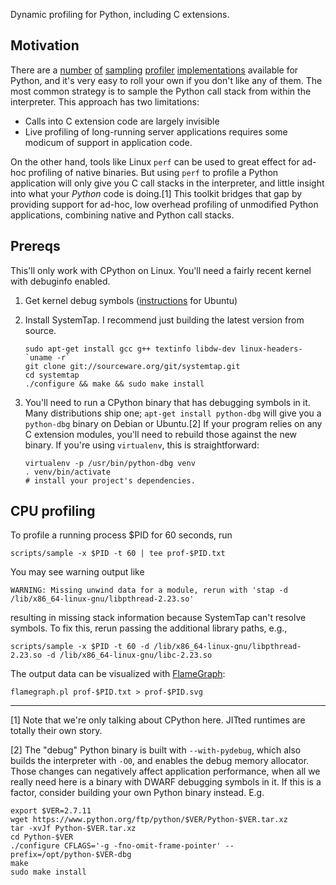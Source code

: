 

Dynamic profiling for Python, including C extensions.

## Motivation

There are a [number](https://github.com/joerick/pyinstrument) [of](https://github.com/bdarnell/plop) [sampling](https://github.com/vmprof/vmprof-python) [profiler](https://github.com/nylas/nylas-perftools) [implementations](https://github.com/what-studio/profiling) available for Python, and it's very easy to roll your own if you don't like any of them. The most common strategy is to sample the Python call stack from within the interpreter. This approach has two limitations:

* Calls into C extension code are largely invisible
* Live profiling of long-running server applications requires some modicum of support in application code.

On the other hand, tools like Linux `perf` can be used to great effect for ad-hoc profiling of native binaries. But using `perf` to profile a Python application will only give you C call stacks in the interpreter, and little insight into what your _Python_ code is doing.[1]
This toolkit bridges that gap by providing support for ad-hoc, low overhead profiling of unmodified Python applications, combining native and Python call stacks.


## Prereqs

This'll only work with CPython on Linux. You'll need a fairly recent kernel with debuginfo enabled.

1. Get kernel debug symbols ([instructions](https://wiki.ubuntu.com/Kernel/Systemtap#Where_to_get_debug_symbols_for_kernel_X.3F) for Ubuntu)

2. Install SystemTap. I recommend just building the latest version from source.
    ```
    sudo apt-get install gcc g++ textinfo libdw-dev linux-headers-`uname -r`
    git clone git://sourceware.org/git/systemtap.git
    cd systemtap
    ./configure && make && sudo make install
    ```

3. You'll need to run a CPython binary that has debugging symbols in it. Many distributions ship one; `apt-get install python-dbg` will give you a `python-dbg` binary on Debian or Ubuntu.[2]
    If your program relies on any C extension modules, you'll need to rebuild those against the new binary. If you're using `virtualenv`, this is straightforward:
    ```
    virtualenv -p /usr/bin/python-dbg venv
    . venv/bin/activate
    # install your project's dependencies.
    ```


## CPU profiling

To profile a running process $PID for 60 seconds, run

```
scripts/sample -x $PID -t 60 | tee prof-$PID.txt
```

You may see warning output like
```
WARNING: Missing unwind data for a module, rerun with 'stap -d /lib/x86_64-linux-gnu/libpthread-2.23.so'
```

resulting in missing stack information because SystemTap can't resolve symbols.
To fix this, rerun passing the additional library paths, e.g.,
```
scripts/sample -x $PID -t 60 -d /lib/x86_64-linux-gnu/libpthread-2.23.so -d /lib/x86_64-linux-gnu/libc-2.23.so
```

The output data can be visualized with [FlameGraph](https://github.com/brendangregg/FlameGraph):

```
flamegraph.pl prof-$PID.txt > prof-$PID.svg
```


---
[1] Note that we're only talking about CPython here. JITted runtimes are totally their own story.

[2] The "debug" Python binary is built with `--with-pydebug`, which also builds the interpreter with `-O0`, and enables the debug memory allocator. Those changes can negatively affect application performance, when all we really need here is a binary with DWARF debugging symbols in it. If this is a factor, consider building your own Python binary instead. E.g.
```
export $VER=2.7.11
wget https://www.python.org/ftp/python/$VER/Python-$VER.tar.xz
tar -xvJf Python-$VER.tar.xz
cd Python-$VER
./configure CFLAGS='-g -fno-omit-frame-pointer' --prefix=/opt/python-$VER-dbg
make
sudo make install
```
